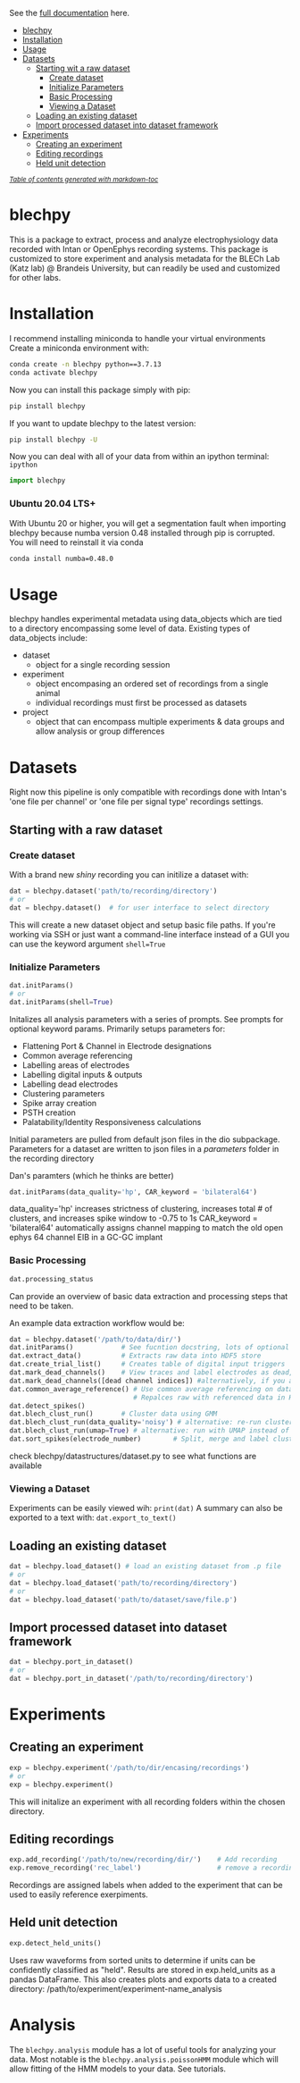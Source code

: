 See the <a href='https://nubs01.github.io/blechpy'>full documentation</a> here.

- [blechpy](#blechpy)
- [Installation](#installation)
- [Usage](#usage)
- [Datasets](#datasets)
  * [Starting wit a raw dataset](#starting-wit-a-raw-dataset)
    + [Create dataset](#create-dataset)
    + [Initialize Parameters](#initialize-parameters)
    + [Basic Processing](#basic-processing)
    + [Viewing a Dataset](#viewing-a-dataset)
  * [Loading an existing dataset](#loading-an-existing-dataset)
  * [Import processed dataset into dataset framework](#import-processed-dataset-into-dataset-framework)
- [Experiments](#experiments)
  * [Creating an experiment](#creating-an-experiment)
  * [Editing recordings](#editing-recordings)
  * [Held unit detection](#held-unit-detection)

<small><i><a href='http://ecotrust-canada.github.io/markdown-toc/'>Table of contents generated with markdown-toc</a></i></small>

# blechpy
This is a package to extract, process and analyze electrophysiology data recorded with Intan or OpenEphys recording systems. This package is customized to store experiment and analysis metadata for the BLECh Lab (Katz lab) @ Brandeis University, but can readily be used and customized for other labs.

# Installation
I recommend installing miniconda to handle your virtual environments
Create a miniconda environment with: 
```bash
conda create -n blechpy python==3.7.13
conda activate blechpy
```
Now you can install this package simply with pip:
```bash
pip install blechpy
```

If you want to update blechpy to the latest version:
```bash
pip install blechpy -U
```

Now you can deal with all of your data from within an ipython terminal:
`ipython`

```python
import blechpy
```

### Ubuntu 20.04 LTS+
With Ubuntu 20 or higher, you will get a segmentation fault when importing blechpy because numba version 0.48 installed through pip is corrupted. You will need to reinstall it via conda

```bash
conda install numba=0.48.0
```

# Usage
blechpy handles experimental metadata using data_objects which are tied to a directory encompassing some level of data. Existing types of data_objects include:
* dataset
    * object for a single recording session
* experiment
    * object encompasing an ordered set of recordings from a single animal
    * individual recordings must first be processed as datasets
* project
    * object that can encompass multiple experiments & data groups and allow analysis or group differences

# Datasets
Right now this pipeline is only compatible with recordings done with Intan's 'one file per channel' or 'one file per signal type' recordings settings.

## Starting with a raw dataset
### Create dataset
With a brand new *shiny* recording you can initilize a dataset with:
```python
dat = blechpy.dataset('path/to/recording/directory')
# or
dat = blechpy.dataset()  # for user interface to select directory
```
This will create a new dataset object and setup basic file paths.
If you're working via SSH or just want a command-line interface instead of a GUI you can use the keyword argument `shell=True`

### Initialize Parameters
```python
dat.initParams() 
# or
dat.initParams(shell=True)
```
Initalizes all analysis parameters with a series of prompts.
See prompts for optional keyword params.
Primarily setups parameters for:
* Flattening Port & Channel in Electrode designations
* Common average referencing
* Labelling areas of electrodes
* Labelling digital inputs & outputs
* Labelling dead electrodes
* Clustering parameters
* Spike array creation
* PSTH creation
* Palatability/Identity Responsiveness calculations

Initial parameters are pulled from default json files in the dio subpackage.
Parameters for a dataset are written to json files in a *parameters* folder in the recording directory

Dan's paramters (which he thinks are better)
```python
dat.initParams(data_quality='hp', CAR_keyword = 'bilateral64')
```
data_quality='hp' increases strictness of clustering, increases total # of clusters, and increases spike window to -0.75 to 1s
CAR_keyword = 'bilateral64' automatically assigns channel mapping to match the old open ephys 64 channel EIB in a GC-GC implant 

### Basic Processing
```python
dat.processing_status
```
Can provide an overview of basic data extraction and processing steps that need to be taken.


An example data extraction workflow would be:
```python
dat = blechpy.dataset('/path/to/data/dir/')
dat.initParams()            # See fucntion docstring, lots of optional parameters to eliminate need for user interaction
dat.extract_data()          # Extracts raw data into HDF5 store
dat.create_trial_list()     # Creates table of digital input triggers
dat.mark_dead_channels()    # View traces and label electrodes as dead, or just pass list of dead channels
dat.mark_dead_channels([dead channel indices]) #alternatively, if you already know which chanels are dead, you can pass them as an argument
dat.common_average_reference() # Use common average referencing on data. 
                               # Repalces raw with referenced data in HDF5 store
dat.detect_spikes()
dat.blech_clust_run()       # Cluster data using GMM
dat.blech_clust_run(data_quality='noisy') # alternative: re-run clustering with less strict parameters
dat.blech_clust_run(umap=True) # alternative: run with UMAP instead of PCA for clustering
dat.sort_spikes(electrode_number)        # Split, merge and label clusters as units
```
check blechpy/datastructures/dataset.py to see what functions are available

### Viewing a Dataset
Experiments can be easily viewed wih: `print(dat)`
A summary can also be exported to a text with: `dat.export_to_text()`

## Loading an existing dataset
```python
dat = blechpy.load_dataset() # load an existing dataset from .p file
# or
dat = blechpy.load_dataset('path/to/recording/directory') 
# or
dat = blechpy.load_dataset('path/to/dataset/save/file.p')
```

## Import processed dataset into dataset framework
```python
dat = blechpy.port_in_dataset()
# or
dat = blechpy.port_in_dataset('/path/to/recording/directory')
```

# Experiments
## Creating an experiment
```python
exp = blechpy.experiment('/path/to/dir/encasing/recordings')
# or
exp = blechpy.experiment()
```
This will initalize an experiment with all recording folders within the chosen directory.

## Editing recordings
```python
exp.add_recording('/path/to/new/recording/dir/')    # Add recording
exp.remove_recording('rec_label')                   # remove a recording dir 
```
Recordings are assigned labels when added to the experiment that can be used to easily reference exerpiments.

## Held unit detection
```python
exp.detect_held_units()
```
Uses raw waveforms from sorted units to determine if units can be confidently classified as "held". Results are stored in exp.held_units as a pandas DataFrame.
This also creates plots and exports data to a created directory:
/path/to/experiment/experiment-name_analysis

# Analysis
The `blechpy.analysis` module has a lot of useful tools for analyzing your data.
Most notable is the `blechpy.analysis.poissonHMM` module which will allow fitting of the HMM models to your data. See tutorials. 
